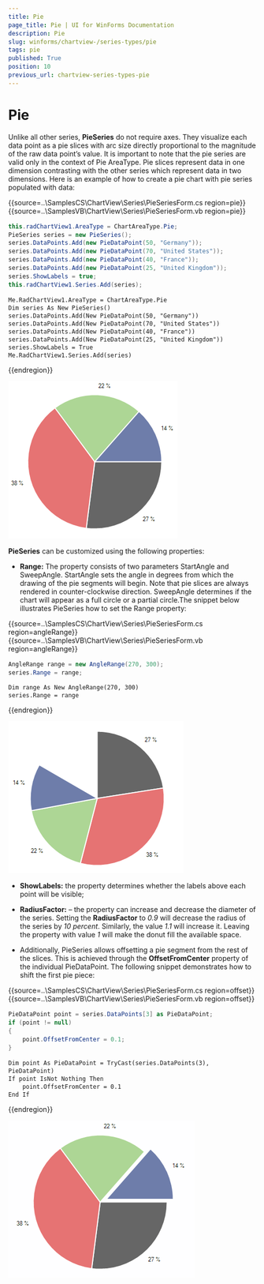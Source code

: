 ```yaml
---
title: Pie
page_title: Pie | UI for WinForms Documentation
description: Pie
slug: winforms/chartview-/series-types/pie
tags: pie
published: True
position: 10
previous_url: chartview-series-types-pie
---
```


# Pie

Unlike all other series, __PieSeries__ do not require axes. They visualize each data point as a pie slices with arc size directly proportional to the magnitude of the raw data point’s value. It is important to note that the pie series are valid only in the context of Pie AreaType. Pie slices represent data in one dimension contrasting with the other series which represent data in two dimensions. Here is an example of how to create a pie chart with pie series populated with data:
     

{{source=..\SamplesCS\ChartView\Series\PieSeriesForm.cs region=pie}} 
{{source=..\SamplesVB\ChartView\Series\PieSeriesForm.vb region=pie}} 

````C#
this.radChartView1.AreaType = ChartAreaType.Pie;
PieSeries series = new PieSeries();
series.DataPoints.Add(new PieDataPoint(50, "Germany"));
series.DataPoints.Add(new PieDataPoint(70, "United States"));
series.DataPoints.Add(new PieDataPoint(40, "France"));
series.DataPoints.Add(new PieDataPoint(25, "United Kingdom"));
series.ShowLabels = true;
this.radChartView1.Series.Add(series);

````
````VB.NET
Me.RadChartView1.AreaType = ChartAreaType.Pie
Dim series As New PieSeries()
series.DataPoints.Add(New PieDataPoint(50, "Germany"))
series.DataPoints.Add(New PieDataPoint(70, "United States"))
series.DataPoints.Add(New PieDataPoint(40, "France"))
series.DataPoints.Add(New PieDataPoint(25, "United Kingdom"))
series.ShowLabels = True
Me.RadChartView1.Series.Add(series)

````

{{endregion}} 


![chartview-series-types-pie001](images/chartview-series-types-pie001.png)

__PieSeries__ can be customized using the following properties:
        

* __Range:__ The property consists of two parameters StartAngle and SweepAngle. StartAngle sets the angle in degrees from which the drawing of the pie segments will begin. Note that pie slices are always rendered in counter-clockwise direction. SweepAngle determines if the chart will appear as a full circle or a partial circle.The snippet below illustrates PieSeries how to set the Range property: 

{{source=..\SamplesCS\ChartView\Series\PieSeriesForm.cs region=angleRange}} 
{{source=..\SamplesVB\ChartView\Series\PieSeriesForm.vb region=angleRange}} 

````C#
AngleRange range = new AngleRange(270, 300);
series.Range = range;

````
````VB.NET
Dim range As New AngleRange(270, 300)
series.Range = range

````

{{endregion}} 


![](images/chartview-series-types-pie002.png)

* __ShowLabels:__ the property determines whether the labels above each point will be visible;
            

* __RadiusFactor:__ – the property can increase and decrease the diameter of the series. Setting the __RadiusFactor__ to *0.9* will decrease the radius of the series by *10 percent*. Similarly, the value *1.1* will increase it. Leaving the property with value *1* will make the donut fill the available space.
            

* Additionally, PieSeries allows offsetting a pie segment from the rest of the slices. This is achieved through the __OffsetFromCenter__ property of the individual PieDataPoint. The following snippet demonstrates how to shift the first pie piece: 

{{source=..\SamplesCS\ChartView\Series\PieSeriesForm.cs region=offset}} 
{{source=..\SamplesVB\ChartView\Series\PieSeriesForm.vb region=offset}} 

````C#
PieDataPoint point = series.DataPoints[3] as PieDataPoint;
if (point != null)
{
    point.OffsetFromCenter = 0.1;
}

````
````VB.NET
Dim point As PieDataPoint = TryCast(series.DataPoints(3), PieDataPoint)
If point IsNot Nothing Then
    point.OffsetFromCenter = 0.1
End If

````

{{endregion}} 


![chartview-series-types-pie003](images/chartview-series-types-pie003.png)
